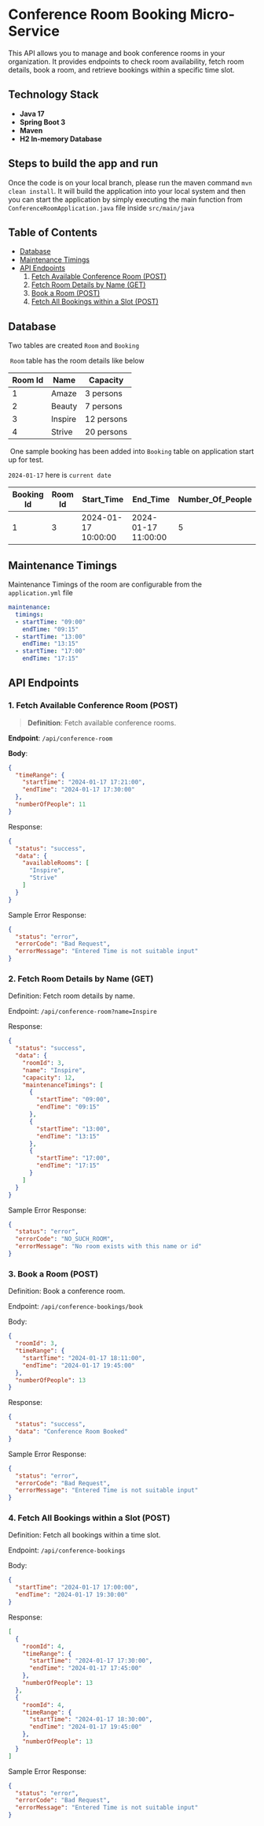 # Conference Room Booking Micro-Service
This API allows you to manage and book conference rooms in your organization. It provides endpoints to check room availability, fetch room details, book a room, and retrieve bookings within a specific time slot.

## Technology Stack
- **Java 17**
- **Spring Boot 3**
- **Maven**
- **H2 In-memory Database**

## Steps to build the app and run
Once the code is on your local branch, please run the maven command `mvn clean install`. It will build the application into your local system and then you can start the application by simply executing the main function from `ConferenceRoomApplication.java` file inside `src/main/java`

## Table of Contents
- [Database](#database)
- [Maintenance Timings](#maintenance-timings)
- [API Endpoints](#api-endpoints)
  1. [Fetch Available Conference Room (POST)](#1-fetch-available-conference-room-post)
  2. [Fetch Room Details by Name (GET)](#2-fetch-room-details-by-name-get)
  3. [Book a Room (POST)](#3-book-a-room-post)
  4. [Fetch All Bookings within a Slot (POST)](#4-fetch-all-bookings-within-a-slot-post)

## Database
Two tables are created `Room` and `Booking`

&nbsp;`Room` table has the room details like below

  | Room Id | Name    | Capacity   |
  |---------|---------|------------|
  | 1       | Amaze   | 3 persons  |
  | 2       | Beauty  | 7 persons  |
  | 3       | Inspire | 12 persons |
  | 4       | Strive  | 20 persons |

&nbsp;One sample booking has been added into `Booking` table on application start up for test.

`2024-01-17` here is `current date`

| Booking Id | Room Id | Start_Time          | End_Time            | Number_Of_People |
|------------|---------|---------------------|---------------------|------------------|
| 1          | 3       | 2024-01-17 10:00:00 | 2024-01-17 11:00:00 | 5                |

## Maintenance Timings
Maintenance Timings of the room are configurable from the `application.yml` file

```yml
maintenance:
  timings:
  - startTime: "09:00"
    endTime: "09:15"
  - startTime: "13:00"
    endTime: "13:15"
  - startTime: "17:00"
    endTime: "17:15"
```

## API Endpoints
### 1. Fetch Available Conference Room (POST)
> **Definition**: Fetch available conference rooms.

**Endpoint**: `/api/conference-room`

**Body**:

```json
{
  "timeRange": {
    "startTime": "2024-01-17 17:21:00",
    "endTime": "2024-01-17 17:30:00"
  },
  "numberOfPeople": 11
}
```
Response:

```json
{
  "status": "success",
  "data": {
    "availableRooms": [
      "Inspire",
      "Strive"
    ]
  }
}
```
Sample Error Response:

```json
{
  "status": "error",
  "errorCode": "Bad Request",
  "errorMessage": "Entered Time is not suitable input"
}
```
### 2. Fetch Room Details by Name (GET)
   Definition: Fetch room details by name.

Endpoint: `/api/conference-room?name=Inspire`

Response:

```json
{
  "status": "success",
  "data": {
    "roomId": 3,
    "name": "Inspire",
    "capacity": 12,
    "maintenanceTimings": [
      {
        "startTime": "09:00",
        "endTime": "09:15"
      },
      {
        "startTime": "13:00",
        "endTime": "13:15"
      },
      {
        "startTime": "17:00",
        "endTime": "17:15"
      }
    ]
  }
}
```
Sample Error Response:

```json
{
  "status": "error",
  "errorCode": "NO_SUCH_ROOM",
  "errorMessage": "No room exists with this name or id"
}
```
### 3. Book a Room (POST)
   Definition: Book a conference room.

Endpoint: `/api/conference-bookings/book`

Body:

```json
{
  "roomId": 3,
  "timeRange": {
    "startTime": "2024-01-17 18:11:00",
    "endTime": "2024-01-17 19:45:00"
  },
  "numberOfPeople": 13
}
```
Response:

```json
{
  "status": "success",
  "data": "Conference Room Booked"
}
```
Sample Error Response:

```json
{
  "status": "error",
  "errorCode": "Bad Request",
  "errorMessage": "Entered Time is not suitable input"
}
```
### 4. Fetch All Bookings within a Slot (POST)
   Definition: Fetch all bookings within a time slot.

Endpoint: `/api/conference-bookings`

Body:

```json
{
  "startTime": "2024-01-17 17:00:00",
  "endTime": "2024-01-17 19:30:00"
}
```
Response:

```json
[
  {
    "roomId": 4,
    "timeRange": {
      "startTime": "2024-01-17 17:30:00",
      "endTime": "2024-01-17 17:45:00"
    },
    "numberOfPeople": 13
  },
  {
    "roomId": 4,
    "timeRange": {
      "startTime": "2024-01-17 18:30:00",
      "endTime": "2024-01-17 19:45:00"
    },
    "numberOfPeople": 13
  }
]
```
Sample Error Response:

```json
{
  "status": "error",
  "errorCode": "Bad Request",
  "errorMessage": "Entered Time is not suitable input"
}
```